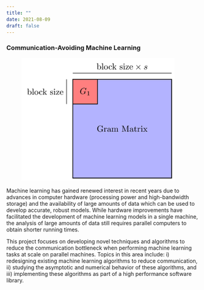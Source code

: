 ```yaml
---
title: ""
date: 2021-08-09
draft: false
---
```


### Communication-Avoiding Machine Learning
<figure>
<img src=/images/caml_fig.gif width="400">
<!--figcaption>Gram Matrix Partitioning for CA-ML.</figcaption-->
</figure>

Machine learning has gained renewed interest in recent years due to advances in computer hardware (processing power and high-bandwidth storage) and the availability of large amounts of data which can be used to develop accurate, robust models. While hardware improvements have facilitated the development of machine learning models in a single machine, the analysis of large amounts of data still requires parallel computers to obtain shorter running times.

This project focuses on developing novel techniques and algorithms to reduce the communication bottleneck when performing machine learning tasks at scale on parallel machines. Topics in this area include: i) redesigning existing machine learning algorithms to reduce communication, ii) studying the asymptotic and numerical behavior of these algorithms, and iii) implementing these algorithms as part of a high performance software library.
<!--
### Scalable Deep Learning
<figure>
<img src=/images/dl_fig.gif width="400">
<!--figcaption>Neural Network Forward Pass.</figcaption>
</figure>
-->